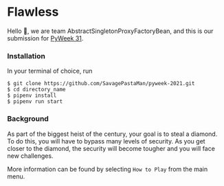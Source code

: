 # Flawless

Hello :wave:, we are team AbstractSingletonProxyFactoryBean,
and this is our submission for [PyWeek 31](https://pyweek.org/).

### Installation
In your terminal of choice, run
```commandline
$ git clone https://github.com/SavagePastaMan/pyweek-2021.git
$ cd directory_name
$ pipenv install
$ pipenv run start
```

### Background
As part of the biggest heist of the century, your goal is to steal a diamond. To do this, you will have to bypass many levels of security. As you get closer to the diamond, the security will become tougher and you will face new challenges. 

More information can be found by selecting `How to Play` from the main menu.
